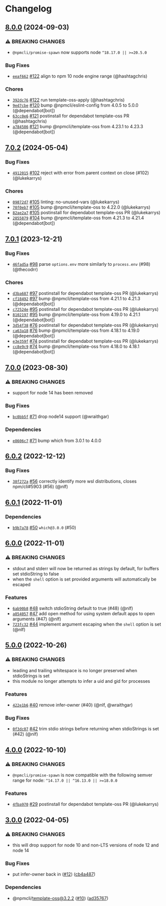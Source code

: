 # Changelog

## [8.0.0](https://github.com/npm/promise-spawn/compare/v7.0.2...v8.0.0) (2024-09-03)
### ⚠️ BREAKING CHANGES
* `@npmcli/promise-spawn` now supports node `^18.17.0 || >=20.5.0`
### Bug Fixes
* [`eeaf662`](https://github.com/npm/promise-spawn/commit/eeaf66200f401ff3c53d99c152c56b0e9b20fab2) [#122](https://github.com/npm/promise-spawn/pull/122) align to npm 10 node engine range (@hashtagchris)
### Chores
* [`392dc76`](https://github.com/npm/promise-spawn/commit/392dc767061f672fc44063227a9454511cffd2ec) [#122](https://github.com/npm/promise-spawn/pull/122) run template-oss-apply (@hashtagchris)
* [`9ed7cbe`](https://github.com/npm/promise-spawn/commit/9ed7cbeac0089ae0a4386cb5a2bab83c733d46bd) [#120](https://github.com/npm/promise-spawn/pull/120) bump @npmcli/eslint-config from 4.0.5 to 5.0.0 (@dependabot[bot])
* [`63cc0e6`](https://github.com/npm/promise-spawn/commit/63cc0e6636cd99699ec953b5943003ceed938f4e) [#121](https://github.com/npm/promise-spawn/pull/121) postinstall for dependabot template-oss PR (@hashtagchris)
* [`a784586`](https://github.com/npm/promise-spawn/commit/a784586feba3d93f03abcc1c49563b0d546e6407) [#121](https://github.com/npm/promise-spawn/pull/121) bump @npmcli/template-oss from 4.23.1 to 4.23.3 (@dependabot[bot])

## [7.0.2](https://github.com/npm/promise-spawn/compare/v7.0.1...v7.0.2) (2024-05-04)

### Bug Fixes

* [`4912015`](https://github.com/npm/promise-spawn/commit/491201572c19d4f85c2461df9e05638f6d5397a2) [#102](https://github.com/npm/promise-spawn/pull/102) reject with error from parent context on close (#102) (@lukekarrys)

### Chores

* [`09872d7`](https://github.com/npm/promise-spawn/commit/09872d77491cf40c0b7702bf2acb426c8a55eeb7) [#105](https://github.com/npm/promise-spawn/pull/105) linting: no-unused-vars (@lukekarrys)
* [`70f0eb7`](https://github.com/npm/promise-spawn/commit/70f0eb7329adf97fdacb4a01ee656dbde1653634) [#105](https://github.com/npm/promise-spawn/pull/105) bump @npmcli/template-oss to 4.22.0 (@lukekarrys)
* [`82ae2a7`](https://github.com/npm/promise-spawn/commit/82ae2a704bc01758492cd791255d415c36e4cf0b) [#105](https://github.com/npm/promise-spawn/pull/105) postinstall for dependabot template-oss PR (@lukekarrys)
* [`2855879`](https://github.com/npm/promise-spawn/commit/2855879bc22b3a1b6b25762bc4816799839e0a92) [#104](https://github.com/npm/promise-spawn/pull/104) bump @npmcli/template-oss from 4.21.3 to 4.21.4 (@dependabot[bot])

## [7.0.1](https://github.com/npm/promise-spawn/compare/v7.0.0...v7.0.1) (2023-12-21)

### Bug Fixes

* [`46fad5a`](https://github.com/npm/promise-spawn/commit/46fad5a1dec6fe7ad182373d9c0a651d18ff3231) [#98](https://github.com/npm/promise-spawn/pull/98) parse `options.env` more similarly to `process.env` (#98) (@thecodrr)

### Chores

* [`d3ba687`](https://github.com/npm/promise-spawn/commit/d3ba6875797c87ca4c044dbff9a8c5de849cbcca) [#97](https://github.com/npm/promise-spawn/pull/97) postinstall for dependabot template-oss PR (@lukekarrys)
* [`cf18492`](https://github.com/npm/promise-spawn/commit/cf1849244ba7e8f0b3e51752a86ddb097ddc8c74) [#97](https://github.com/npm/promise-spawn/pull/97) bump @npmcli/template-oss from 4.21.1 to 4.21.3 (@dependabot[bot])
* [`c72524e`](https://github.com/npm/promise-spawn/commit/c72524e4c4f58965ee7b64ea5cc981a7fb649889) [#95](https://github.com/npm/promise-spawn/pull/95) postinstall for dependabot template-oss PR (@lukekarrys)
* [`8102197`](https://github.com/npm/promise-spawn/commit/810219764b55cd98f9e9f66f767e0a10afbd6b73) [#95](https://github.com/npm/promise-spawn/pull/95) bump @npmcli/template-oss from 4.19.0 to 4.21.1 (@dependabot[bot])
* [`3d54f38`](https://github.com/npm/promise-spawn/commit/3d54f38ef9e21ab527adcf5e9db71a19ae6c9663) [#76](https://github.com/npm/promise-spawn/pull/76) postinstall for dependabot template-oss PR (@lukekarrys)
* [`ca63a18`](https://github.com/npm/promise-spawn/commit/ca63a18479877f4964706c0417a36deddfaf9ff4) [#76](https://github.com/npm/promise-spawn/pull/76) bump @npmcli/template-oss from 4.18.1 to 4.19.0 (@dependabot[bot])
* [`e3e359f`](https://github.com/npm/promise-spawn/commit/e3e359f1362bc8e9b05b1623c656bb47df685ae2) [#74](https://github.com/npm/promise-spawn/pull/74) postinstall for dependabot template-oss PR (@lukekarrys)
* [`cc8e9c9`](https://github.com/npm/promise-spawn/commit/cc8e9c94d311723fbf3dbee7f2d7371f95578e25) [#74](https://github.com/npm/promise-spawn/pull/74) bump @npmcli/template-oss from 4.18.0 to 4.18.1 (@dependabot[bot])

## [7.0.0](https://github.com/npm/promise-spawn/compare/v6.0.2...v7.0.0) (2023-08-30)

### ⚠️ BREAKING CHANGES

* support for node 14 has been removed

### Bug Fixes

* [`bc0bb5f`](https://github.com/npm/promise-spawn/commit/bc0bb5f6183743b4253608275b1dbf7b9cc67f6c) [#71](https://github.com/npm/promise-spawn/pull/71) drop node14 support (@wraithgar)

### Dependencies

* [`e8606c7`](https://github.com/npm/promise-spawn/commit/e8606c7d0b068cd3d67b6f0bdc7605609a1dc321) [#71](https://github.com/npm/promise-spawn/pull/71) bump which from 3.0.1 to 4.0.0

## [6.0.2](https://github.com/npm/promise-spawn/compare/v6.0.1...v6.0.2) (2022-12-12)

### Bug Fixes

* [`38f272a`](https://github.com/npm/promise-spawn/commit/38f272ab994c8896e5c36efa96c5d1ec0ece3161) [#56](https://github.com/npm/promise-spawn/pull/56) correctly identify more wsl distributions, closes npm/cli#5903 (#56) (@nlf)

## [6.0.1](https://github.com/npm/promise-spawn/compare/v6.0.0...v6.0.1) (2022-11-01)

### Dependencies

* [`b9b7a78`](https://github.com/npm/promise-spawn/commit/b9b7a788abc5cdc0b63be3f4d241ad723ef82676) [#50](https://github.com/npm/promise-spawn/pull/50) `which@3.0.0` (#50)

## [6.0.0](https://github.com/npm/promise-spawn/compare/v5.0.0...v6.0.0) (2022-11-01)

### ⚠️ BREAKING CHANGES

* stdout and stderr will now be returned as strings by default, for buffers set stdioString to false
* when the `shell` option is set provided arguments will automatically be escaped

### Features

* [`6ab90b8`](https://github.com/npm/promise-spawn/commit/6ab90b886751c6c060bb8e4e05962185b41b648d) [#48](https://github.com/npm/promise-spawn/pull/48) switch stdioString default to true (#48) (@nlf)
* [`a854057`](https://github.com/npm/promise-spawn/commit/a854057456532fd9cfe1b38d88bc367760139ae1) [#47](https://github.com/npm/promise-spawn/pull/47) add open method for using system default apps to open arguments (#47) (@nlf)
* [`723fc32`](https://github.com/npm/promise-spawn/commit/723fc3200958c4b7b98328ee02269506fba253ba) [#44](https://github.com/npm/promise-spawn/pull/44) implement argument escaping when the `shell` option is set (@nlf)

## [5.0.0](https://github.com/npm/promise-spawn/compare/v4.0.0...v5.0.0) (2022-10-26)

### ⚠️ BREAKING CHANGES

* leading and trailing whitespace is no longer preserved when stdioStrings is set
* this module no longer attempts to infer a uid and gid for processes

### Features

* [`422e1b6`](https://github.com/npm/promise-spawn/commit/422e1b6005baa7ca3d5cd70180e3fbea0cf07dd9) [#40](https://github.com/npm/promise-spawn/pull/40) remove infer-owner (#40) (@nlf, @wraithgar)

### Bug Fixes

* [`0f3dc07`](https://github.com/npm/promise-spawn/commit/0f3dc07469226faec67550ebebad9abdfd5b63a9) [#42](https://github.com/npm/promise-spawn/pull/42) trim stdio strings before returning when stdioStrings is set (#42) (@nlf)

## [4.0.0](https://github.com/npm/promise-spawn/compare/v3.0.0...v4.0.0) (2022-10-10)

### ⚠️ BREAKING CHANGES

* `@npmcli/promise-spawn` is now compatible with the following semver range for node: `^14.17.0 || ^16.13.0 || >=18.0.0`

### Features

* [`4fba970`](https://github.com/npm/promise-spawn/commit/4fba970efe7ad586cd3c4a817fc10d364dee7421) [#29](https://github.com/npm/promise-spawn/pull/29) postinstall for dependabot template-oss PR (@lukekarrys)

## [3.0.0](https://github.com/npm/promise-spawn/compare/v2.0.1...v3.0.0) (2022-04-05)


### ⚠ BREAKING CHANGES

* this will drop support for node 10 and non-LTS versions of node 12 and node 14

### Bug Fixes

* put infer-owner back in ([#12](https://github.com/npm/promise-spawn/issues/12)) ([cb4a487](https://github.com/npm/promise-spawn/commit/cb4a4879e00deb6f5527d5b193a1d647a28a1cb4))


### Dependencies

* @npmcli/template-oss@3.2.2 ([#10](https://github.com/npm/promise-spawn/issues/10)) ([ad35767](https://github.com/npm/promise-spawn/commit/ad357670149ad5ab7993002ea8a82bc85f9deeaa))
